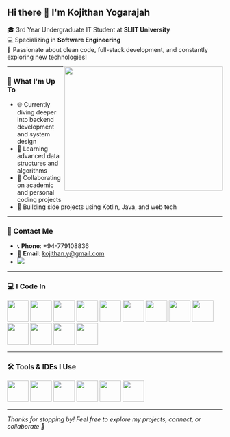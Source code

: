 ## Hi there 👋 I'm Kojithan Yogarajah

🎓 3rd Year Undergraduate IT Student at **SLIIT University**  
💻 Specializing in **Software Engineering**  
🌱 Passionate about clean code, full-stack development, and constantly exploring new technologies!

<img align="right" width="370" height="290" src="https://i.pinimg.com/originals/47/f0/34/47f0342cec72b800463bf003eac1257e.gif" />

---

### 🚀 What I'm Up To

- 🌐 Currently diving deeper into backend development and system design  
- 🧠 Learning advanced data structures and algorithms  
- 💬 Collaborating on academic and personal coding projects  
- 🔧 Building side projects using Kotlin, Java, and web tech  

---

### 📲 Contact Me

- 📞 **Phone**: +94-779108836  
- 📧 **Email**: kojithan.y@gmail.com  
- [<img src="https://img.shields.io/badge/LinkedIn-0077B5?style=for-the-badge&logo=linkedin&logoColor=white" />](https://www.linkedin.com/in/kojithan-y)

---

### 💻 I Code In

<img height="50" width="50" src="https://img.icons8.com/color/48/000000/kotlin.png" />
<img height="50" width="50" src="https://img.icons8.com/color/48/000000/java-coffee-cup-logo.png" />
<img height="50" width="50" src="https://img.icons8.com/color/48/000000/python.png" />
<img height="50" width="50" src="https://img.icons8.com/color/48/000000/c-programming.png" />
<img height="50" width="50" src="https://img.icons8.com/color/48/000000/c-plus-plus-logo.png" />
<img height="50" width="50" src="https://img.icons8.com/color/48/000000/javascript.png" />
<img height="50" width="50" src="https://img.icons8.com/color/48/000000/php.png" />
<img height="50" width="50" src="https://img.icons8.com/color/48/000000/html-5.png" />
<img height="50" width="50" src="https://img.icons8.com/color/48/000000/css3.png" />
<img height="50" width="50" src="https://img.icons8.com/color/48/000000/mysql-logo.png" />
<img height="50" width="50" src="https://img.icons8.com/color/48/000000/mongodb.png" />
<img height="50" width="50" src="https://img.icons8.com/color/48/000000/react-native.png" />
<img height="50" width="50" src="https://img.icons8.com/color/48/000000/nodejs.png" />

---

### 🛠️ Tools & IDEs I Use

<img height="50" width="50" src="https://img.icons8.com/color/48/000000/visual-studio-code-2019.png"/>
<img height="50" width="50" src="https://img.icons8.com/color/48/000000/intellij-idea.png"/>
<img height="50" width="50" src="https://img.icons8.com/color/48/000000/eclipse.png"/>
<img height="50" width="50" src="https://img.icons8.com/color/48/000000/pycharm.png"/>
<img height="50" width="50" src="https://img.icons8.com/color/50/000000/git.png"/>
<img height="50" width="50" src="https://img.icons8.com/color/48/000000/figma--v1.png"/>

---

_Thanks for stopping by! Feel free to explore my projects, connect, or collaborate 🤝_
